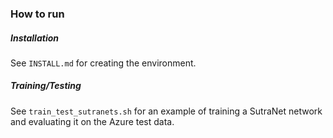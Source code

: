 ### How to run

##### Installation

See `INSTALL.md` for creating the environment.

##### Training/Testing

See `train_test_sutranets.sh` for an example of training a SutraNet
network and evaluating it on the Azure test data.
